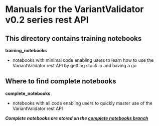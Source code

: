 # Manuals for the VariantValidator v0.2 series rest API

## This directory contains training notebooks

**training_notebooks**
- notebooks with minimal code enabling users to learn how to use the VariantValidator rest API by getting stuck in and 
having a go

## Where to find complete notebooks 
**complete_notebooks**
- notebooks with all code enabling users to quickly master use of the VariantValidator rest API

***Complete notebooks are stored on the [complete notebooks branch](https://https://github.com/openvar/rest_variantValidator_manuals/tree/complete_notebooks)***